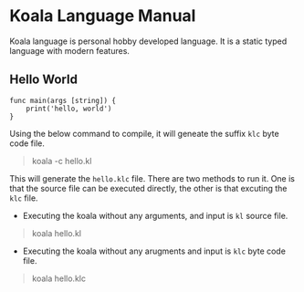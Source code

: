 # Koala Language Manual
Koala language is personal hobby developed language. It is a static typed language with modern features.

## Hello World
```
func main(args [string]) {
	print('hello, world')
}
```
Using the below command to compile, it will geneate the suffix `klc` byte code file.
> koala -c hello.kl

This will generate the `hello.klc` file. There are two methods to run it.  One is that the source file can be executed directly, the other is that excuting the `klc` file. 
- Executing the koala without any arguments, and input is `kl` source file.
> koala hello.kl
- Executing the koala without any arugments and input is `klc` byte code file.
> koala hello.klc

<!--stackedit_data:
eyJoaXN0b3J5IjpbLTk1MDk0NDI4MF19
-->